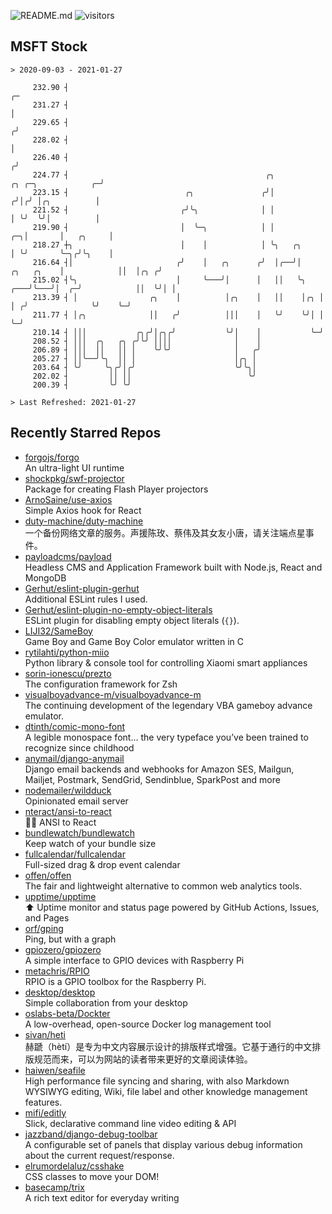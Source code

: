 ![README.md](https://github.com/Gerhut/Gerhut/workflows/README.md/badge.svg)
![visitors](https://visitors.vercel.app/Gerhut/Gerhut?token=8cf69d1f6813d272ef062726b6070c9be4ff72038cfe5a7ded7384a8da65d866)

## MSFT Stock

```
> 2020-09-03 - 2021-01-27

     232.90 ┤                                                                                                 ╭─ 
     231.27 ┤                                                                                                 │  
     229.65 ┤                                                                                                ╭╯  
     228.02 ┤                                                                                                │   
     226.40 ┤                                                                                               ╭╯   
     224.77 ┤                                            ╭╮                             ╭╮ ╭─╮            ╭─╯    
     223.15 ┤                          ╭╮               ╭╯│                            ╭╯│╭╯ │╭╮          │      
     221.52 ┤                         ╭╯╰╮              │ │                            │ ╰╯  ╰╯│          │      
     219.90 ┤                         │  ╰─╮            │ │                         ╭─╮│       │   ╭╮     │      
     218.27 ┼╮                        │    │            │ ╰╮   ╭╮                   │ ╰╯       ╰─╮╭╯╰╮    │      
     216.64 ┤│                       ╭╯    │   ╭╮      ╭╯  │╭──╯│        ╭╮   ╭╮    │            ││  │╭╮ ╭╯      
     215.02 ┤╰╮                      │     ╰───╯│      │   ││   ╰╮   ╭───╯╰───╯│  ╭─╯            ││  ╰╯│ │       
     213.39 ┤ │                ╭╮    │          │╭╮    │   ││    │╭╮ │         │ ╭╯              ╰╯    ╰─╯       
     211.77 ┤ │╭╮              ││   ╭╯          │││    │   ╰╯    ╰╯│ │         ╰─╯                               
     210.14 ┤ │││           ╭╮╭╯│╭╮╭╯           ╰╯│    │           ╰─╯                                           
     208.52 ┤ │││  ╭╮   ╭╮ ╭╯╰╯ ││││              │    │                                                         
     206.89 ┤ │││  ││   ││ │    ╰╯╰╯              │   ╭╯                                                         
     205.27 ┤ ││╰──╯╰╮  ││ │                      │╭╮ │                                                          
     203.64 ┤ ╰╯     ╰╮╭╯│╭╯                      ╰╯╰╮│                                                          
     202.02 ┤         ││ ││                          ╰╯                                                          
     200.39 ┤         ╰╯ ╰╯                                                                                      

> Last Refreshed: 2021-01-27
```

## Recently Starred Repos

- [forgojs/forgo](https://github.com/forgojs/forgo)  
  An ultra-light UI runtime
- [shockpkg/swf-projector](https://github.com/shockpkg/swf-projector)  
  Package for creating Flash Player projectors
- [ArnoSaine/use-axios](https://github.com/ArnoSaine/use-axios)  
  Simple Axios hook for React
- [duty-machine/duty-machine](https://github.com/duty-machine/duty-machine)  
  一个备份网络文章的服务。声援陈玫、蔡伟及其女友小唐，请关注端点星事件。
- [payloadcms/payload](https://github.com/payloadcms/payload)  
  Headless CMS and Application Framework built with Node.js, React and MongoDB
- [Gerhut/eslint-plugin-gerhut](https://github.com/Gerhut/eslint-plugin-gerhut)  
  Additional ESLint rules I used.
- [Gerhut/eslint-plugin-no-empty-object-literals](https://github.com/Gerhut/eslint-plugin-no-empty-object-literals)  
  ESLint plugin for disabling empty object literals (`{}`).
- [LIJI32/SameBoy](https://github.com/LIJI32/SameBoy)  
  Game Boy and Game Boy Color emulator written in C
- [rytilahti/python-miio](https://github.com/rytilahti/python-miio)  
  Python library & console tool for controlling Xiaomi smart appliances
- [sorin-ionescu/prezto](https://github.com/sorin-ionescu/prezto)  
  The configuration framework for Zsh
- [visualboyadvance-m/visualboyadvance-m](https://github.com/visualboyadvance-m/visualboyadvance-m)  
  The continuing development of the legendary VBA gameboy advance emulator.
- [dtinth/comic-mono-font](https://github.com/dtinth/comic-mono-font)  
  A legible monospace font... the very typeface you’ve been trained to recognize since childhood
- [anymail/django-anymail](https://github.com/anymail/django-anymail)  
  Django email backends and webhooks for Amazon SES, Mailgun, Mailjet, Postmark, SendGrid, Sendinblue, SparkPost and more
- [nodemailer/wildduck](https://github.com/nodemailer/wildduck)  
  Opinionated email server
- [nteract/ansi-to-react](https://github.com/nteract/ansi-to-react)  
  :guardsman: ANSI to React
- [bundlewatch/bundlewatch](https://github.com/bundlewatch/bundlewatch)  
  Keep watch of your bundle size
- [fullcalendar/fullcalendar](https://github.com/fullcalendar/fullcalendar)  
  Full-sized drag & drop event calendar
- [offen/offen](https://github.com/offen/offen)  
  The fair and lightweight alternative to common web analytics tools. 
- [upptime/upptime](https://github.com/upptime/upptime)  
  ⬆️ Uptime monitor and status page powered by GitHub Actions, Issues, and Pages
- [orf/gping](https://github.com/orf/gping)  
  Ping, but with a graph
- [gpiozero/gpiozero](https://github.com/gpiozero/gpiozero)  
  A simple interface to GPIO devices with Raspberry Pi
- [metachris/RPIO](https://github.com/metachris/RPIO)  
  RPIO is a GPIO toolbox for the Raspberry Pi.
- [desktop/desktop](https://github.com/desktop/desktop)  
  Simple collaboration from your desktop
- [oslabs-beta/Dockter](https://github.com/oslabs-beta/Dockter)  
  A low-overhead, open-source Docker log management tool
- [sivan/heti](https://github.com/sivan/heti)  
  赫蹏（hètí）是专为中文内容展示设计的排版样式增强。它基于通行的中文排版规范而来，可以为网站的读者带来更好的文章阅读体验。
- [haiwen/seafile](https://github.com/haiwen/seafile)  
  High performance file syncing and sharing, with also Markdown WYSIWYG editing, Wiki, file label and other knowledge management features.
- [mifi/editly](https://github.com/mifi/editly)  
  Slick, declarative command line video editing & API
- [jazzband/django-debug-toolbar](https://github.com/jazzband/django-debug-toolbar)  
  A configurable set of panels that display various debug information about the current request/response.
- [elrumordelaluz/csshake](https://github.com/elrumordelaluz/csshake)  
  CSS classes to move your DOM!
- [basecamp/trix](https://github.com/basecamp/trix)  
  A rich text editor for everyday writing
